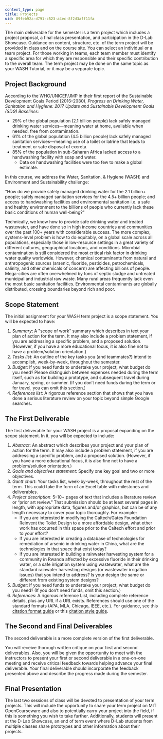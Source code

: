```yaml
---
content_type: page
title: Projects
uid: 89feb92a-d791-c523-a4ec-8f2d3aff11fa
---
```


The main deliverable for the semester is a term project which includes a project proposal, a final class presentation, and participation in the D-Lab Showcase. Guidance on content, structure, etc. of the term project will be provided in class and on the course site. You can select an individual or a team project. For those working in teams, each team member must identify a specific area for which they are responsible and their specific contribution to the overall team. The term project may be done on the same topic as your WASH Tutorial, or it may be a separate topic.

Project Background
------------------

According to the WHO/UNICEF/JMP in their first report of the Sustainable Development Goals Period (2016–2030), _Progress on Drinking Water, Sanitation and Hygiene: 2017 Update and Sustainable Development Goals (SDG) Baselines:_

*   29% of the global population (2.1 billion people) lack safely managed drinking water services—meaning water at home, available when needed, free from contamination. 
*   61% of the global population (4.5 billion people) lack safely managed sanitation services—meaning use of a toilet or latrine that leads to treatment or safe disposal of excreta.
*   85% of the population in sub-Saharan Africa lacked access to a handwashing facility with soap and water.
    *   Data on handwashing facilities were too few to make a global estimate.

In this course, we address the Water, Sanitation, & Hygiene (WASH) and Environment and Sustainability challenge:

"How do we provide safely managed drinking water for the 2.1 billion+ people; safely managed sanitation services for the 4.5+ billion people; and access to handwashing facilities and environmental sanitation i.e. a safe and healthy environment to the billions of people who currently lack these basic conditions of human well-being?"

Technically, we know how to provide safe drinking water and treated wastewater, and have done so in high income countries and communities over the past 100+ years with considerable success. The more complex, systems-level problem is how to do equitably, on a global scale across all populations, especially those in low-resource settings in a great variety of different cultures, geographical locations, and conditions. Microbial contamination is still considered the most critical risk factor in drinking water quality worldwide. However, chemical contaminants from natural and anthropogenic sources (arsenic, fluoride, pesticides, petrochemicals, salinity, and other chemicals of concern) are affecting billions of people. Mega-cities are often overwhelmed by tons of septic sludge and untreated municipal and industrial raw waste. Many rural areas frequently lack even the most basic sanitation facilities. Environmental contaminants are globally distributed, crossing boundaries beyond rich and poor. 

Scope Statement
---------------

The initial assignment for your WASH term project is a scope statement. You will be expected to have:

1.  _Summary_: A "scope of work" summary which describes in text your plan of action for the term. It may also include a problem statement, if you are addressing a specific problem, and a proposed solution. (However, if you have a more educational focus, it is also fine not to have a problem/solution orientation.)
2.  _Tasks list_: An outline of the key tasks you (and teammates?) intend to accomplish, week-by-week, throughout the semester.
3.  _Budget_: If you need funds to undertake your project, what budget do you need? Please distinguish between expenses needed during the term itself, such as for building a prototype, and subsequent travel during January, spring, or summer. (If you don’t need funds during the term or for travel, you can omit this section.)
4.  _References list_: A rigorous reference section that shows that you have done a serious literature review on your topic beyond simple Google searches.

The First Deliverable
---------------------

The first deliverable for your WASH project is a proposal expanding on the scope statement. In it, you will be expected to include:

1.  _Abstract_: An abstract which describes your project and your plan of action for the term. It may also include a problem statement, if you are addressing a specific problem, and a proposed solution. (However, if you have a more educational focus, it is also fine not to have a problem/solution orientation.)
2.  _Goals and objectives statement_: Specify one key goal and two or more objectives.
3.  _Gantt chart_: Your tasks list, week-by-week, throughout the rest of the term. This could take the form of an Excel table with milestones and deliverables.
4.  _Project description_: 5–10+ pages of text that includes a literature review or “prior art review.” That submission should be at least several pages in length, with appropriate data, figures and/or graphics, but can be of any length necessary to cover your topic thoroughly. For example:
    *   If you are interested in modifying the Caltech/Gates Foundation Reinvent the Toilet Design to a more affordable design, what other work has occurred in this space prior to the Caltech effort and prior to your effort?
    *   If you are interested in creating a database of technologies for remediation of arsenic in drinking water in China, what are the technologies in that space that exist today?
    *   If you are interested in building a rainwater harvesting system for a community in Rwanda affected by excessive fluoride in their drinking water, or a safe irrigation system using wastewater, what are the standard rainwater harvesting designs (or wastewater irrigation issues) that you intend to address? Is your design the same or different from existing system designs? 
5.  _Budget_: If you need funds to undertake your project, what budget do you need? (If you don’t need funds, omit this section.)
6.  _References_: A rigorous reference List, including complete reference details, plus any URL if a URL exists. References should use one of the standard formats (APA, MLA, Chicago, IEEE, etc.). For guidance, see this [citation format guide](https://cmsw.mit.edu/writing-and-communication-center/citation-formats/) or this [citation style guide](https://pitt.libguides.com/citationhelp).

The Second and Final Deliverables
---------------------------------

The second deliverable is a more complete version of the first deliverable.

You will receive thorough written critique on your first and second deliverables. Also, you will be given the opportunity to meet with the instructors to present your first or second deliverable in a one-on-one meeting and receive critical feedback towards helping advance your final deliverable. Your final deliverable should incorporate the feedback presented above and describe the progress made during the semester.

Final Presentation
------------------

The last two sessions of class will be devoted to presentation of your term projects. This will include the opportunity to share your term project on MIT OpenCourseware and also to potentially carry your project into the field, if this is something you wish to take further. Additionally, students will present at the D-Lab Showcase, an end of term event where D-Lab students from multiple classes share prototypes and other information about their projects.